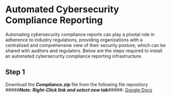 # Automated Cybersecurity Compliance Reporting

Automating cybersecurity compliance reports can play a pivotal role in adherence to industry regulations, providing organizations with a centralized and comprehensive view of their security posture, which can be shared with auditors and regulators.  Below are the steps required to install an automated cybersecurity compliance reporting infrastructure.

## Step 1

Download the **_Compliance.zip_** file from the following file repository #####**_Note: Right-Click link and select new tab_**#####: [Google Docs](https://drive.google.com/file/d/1Ffju4Wnxc0hrmKAjkW9kQNPQKEY3foCe/view?usp=sharing)


